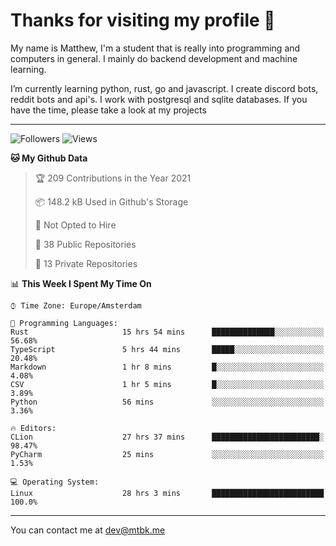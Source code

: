 # Thanks for visiting my profile 👋
My name is Matthew, I'm a student that is really into programming and computers in general. I mainly do backend development and machine learning.


I’m currently learning python, rust, go and javascript. I create discord bots, reddit bots and api's. I work with postgresql and sqlite databases. If you have the time, please take a look at my projects

---
![Followers](https://img.shields.io/github/followers/DankDumpster?style=social)
![Views](https://komarev.com/ghpvc/?username=DankDumpster&style=flat-square&color=green)
<!--START_SECTION:waka-->
**🐱 My Github Data** 

> 🏆 209 Contributions in the Year 2021
 > 
> 📦 148.2 kB Used in Github's Storage 
 > 
> 🚫 Not Opted to Hire
 > 
> 📜 38 Public Repositories 
 > 
> 🔑 13 Private Repositories  
 > 
📊 **This Week I Spent My Time On** 

```text
⌚︎ Time Zone: Europe/Amsterdam

💬 Programming Languages: 
Rust                     15 hrs 54 mins      ██████████████░░░░░░░░░░░   56.68% 
TypeScript               5 hrs 44 mins       █████░░░░░░░░░░░░░░░░░░░░   20.48% 
Markdown                 1 hr 8 mins         █░░░░░░░░░░░░░░░░░░░░░░░░   4.08% 
CSV                      1 hr 5 mins         █░░░░░░░░░░░░░░░░░░░░░░░░   3.89% 
Python                   56 mins             ░░░░░░░░░░░░░░░░░░░░░░░░░   3.36%

🔥 Editors: 
CLion                    27 hrs 37 mins      ████████████████████████░   98.47% 
PyCharm                  25 mins             ░░░░░░░░░░░░░░░░░░░░░░░░░   1.53%

💻 Operating System: 
Linux                    28 hrs 3 mins       █████████████████████████   100.0%

```


<!--END_SECTION:waka-->
-------

You can contact me at dev@mtbk.me
